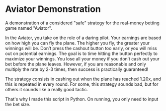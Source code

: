 # Aviator Demonstration
A demonstration of a considered "safe" strategy for the real-money betting game named "Aviator".

In the Aviator, you take on the role of a daring pilot. Your earnings are based on how high you can fly the plane. The higher you fly, the greater your winnings will be. Don’t press the cashout button too early, or you will miss out on potential earnings. The goal is to time hitting the button perfectly to maximize your winnings. You lose all your money if you don’t cash out your bet before the plane leaves. However, if you are reasonable and only multiply the rate by 2-3 times, then success is practically guaranteed!

The strategy consists in cashing out when the plane has reached 1.20x, and this is repeated in every round.
For some, this strategy sounds bad, but for others it sounds like a really good tactic.

That's why I made this script in Python. On running, you only need to input the bet size.
